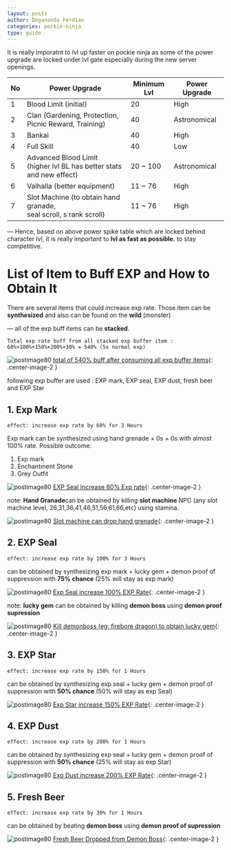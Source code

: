 ```yaml
---
layout: posts
author: Degananda Ferdian
categories: pockie-ninja
type: guide
---
```


It is really imporatnt to lvl up faster on pockie ninja as some of the power upgrade are locked under
lvl gate especially during the new server openings.

| No | Power Upgrade | Minimum Lvl | Power Upgrade |
|----|----------|--------|--------|
| 1 | Blood Limit (initial)  | 20 | High |
| 2 | Clan (Gardening, Protection, Picnic Reward, Training)  | 40 | Astronomical |
| 3 | Bankai  | 40 | High |
| 4  | Full Skill  | 40 | Low |
| 5  | Advanced Blood Limit <br /> (higher lvl BL has better stats and new effect)  | 20 ~ 100 | Astronomical |
| 6  | Valhalla (better equipment)  | 11 ~ 76 | High |
| 7  | Slot Machine (to obtain hand granade, <br /> seal scroll, s rank scroll)  | 11 ~ 76 | High |

&mdash; Hence, based on above power spike table which are locked behind character lvl, it is really important to **lvl as fast as possible.** to stay competitive.

# List of Item to Buff EXP and How to Obtain It

There are several items that could increase exp rate. Those item can be **synthesized** and also can be found on the **wild** (monster)

&mdash; all of the exp buff items can be **stacked**. 

    Total exp rate buff from all stacked exp buffer item : 60%+100%+150%+200%+30% = 540% (5x normal exp)

![postimage80](/assets/images/pockieninja/exp8.jpg)
[total of 540% buff after consuming all exp buffer items](/assets/images/pockieninja/exp8.jpg){: .center-image-2 }

following exp buffer are used : EXP mark, EXP seal, EXP dust, fresh beer and EXP Star

## 1. Exp Mark

    effect: increase exp rate by 60% for 3 Hours

Exp mark can be synthesized using hand grenade + 0s + 0s with almost 100% rate. Possible outcome:

1. Exp mark
2. Enchantment Stone
3. Grey Outfit

![postimage80](/assets/images/pockieninja/exp1.jpg)
[EXP Seal Increase 60% Exp rate](/assets/images/pockieninja/exp1.jpg){: .center-image-2 }

note: **Hand Granade**can be obtained by killing **slot machine** NPC (any slot machine level, 26,31,36,41,46,51,56,61,66,etc) using stamina.

![postimage80](/assets/images/pockieninja/exp3.jpg)
[Slot machine can drop hand grenade](/assets/images/pockieninja/exp3.jpg){: .center-image-2 }

## 2. EXP Seal

    effect: increase exp rate by 100% for 3 Hours


can be obtained by synthesizing exp mark + lucky gem + demon proof of suppression with **75% chance** (25% will stay as exp mark)

![postimage80](/assets/images/pockieninja/exp4.jpg)
[Exp Seal increase 100% EXP Rate](/assets/images/pockieninja/exp4.jpg){: .center-image-2 }

note: **lucky gem** can be obtained by killing **demon boss** using **demon proof supression**

![postimage80](/assets/images/pockieninja/exp2.jpg)
[Kill demonboss (eg: firebore dragon) to obtain lucky gem](/assets/images/pockieninja/exp2.jpg){: .center-image-2 }

## 3. EXP Star

    effect: increase exp rate by 150% for 1 Hours

can be obtained by synthesizing exp seal + lucky gem + demon proof of suppression with **50% chance** (50% will stay as exp Seal)

![postimage80](/assets/images/pockieninja/exp5.jpg)
[Exp Star increase 150% EXP Rate](/assets/images/pockieninja/exp5.jpg){: .center-image-2 }

## 4. EXP Dust

    effect: increase exp rate by 200% for 1 Hours

can be obtained by synthesizing exp seal + lucky gem + demon proof of suppression with **50% chance** (25% will stay as exp Star)

![postimage80](/assets/images/pockieninja/exp6.jpg)
[Exp Dust increase 200% EXP Rate](/assets/images/pockieninja/exp6.jpg){: .center-image-2 }

## 5. Fresh Beer

    effect: increase exp rate by 30% for 1 Hours

can be obtained by beating **demon boss** using **demon proof of supression**

![postimage80](/assets/images/pockieninja/exp7.jpg)
[Fresh Beer Dropped from Demon Boss](/assets/images/pockieninja/exp7.jpg){: .center-image-2 }